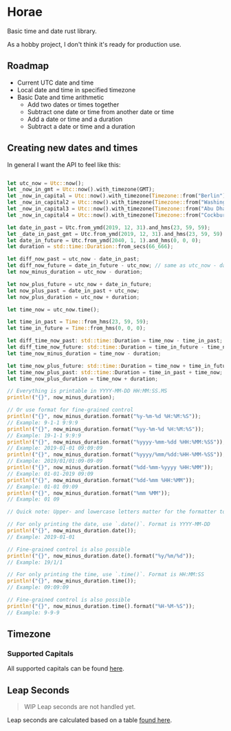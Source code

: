 # Horae
Basic time and date rust library.

As a hobby project, I don't think it's ready for production use.

## Roadmap

- Current UTC date and time
- Local date and time in specified timezone
- Basic Date and time arithmetic
    - Add two dates or times together
    - Subtract one date or time from another date or time
    - Add a date or time and a duration
    - Subtract a date or time and a duration

## Creating new dates and times
In general I want the API to feel like this:
```rust

let utc_now = Utc::now();
let _now_in_gmt = Utc::now().with_timezone(GMT);
let _now_in_capital = Utc::now().with_timezone(Timezone::from("Berlin"));
let _now_in_capital2 = Utc::now().with_timezone(Timezone::from("Washington, D.C.")); // D.C. or Washington also work, no state support!
let _now_in_capital3 = Utc::now().with_timezone(Timezone::from("Abu Dhabi"));
let _now_in_capital4 = Utc::now().with_timezone(Timezone::from("Cockburn Town"));

let date_in_past = Utc.from_ymd(2019, 12, 31).and_hms(23, 59, 59);
let _date_in_past_gmt = Utc.from_ymd(2019, 12, 31).and_hms(23, 59, 59).with_timezone(GMT);
let date_in_future = Utc.from_ymd(2040, 1, 1).and_hms(0, 0, 0);
let duration = std::time::Duration::from_secs(66_666);

let diff_now_past = utc_now - date_in_past;
let diff_now_future = date_in_future - utc_now; // same as utc_now - date_in_future, future date (larger date) is always set first in subtraction
let now_minus_duration = utc_now - duration;

let now_plus_future = utc_now + date_in_future;
let now_plus_past = date_in_past + utc_now;
let now_plus_duration = utc_now + duration;

let time_now = utc_now.time();

let time_in_past = Time::from_hms(23, 59, 59);
let time_in_future = Time::from_hms(0, 0, 0);

let diff_time_now_past: std::time::Duration = time_now - time_in_past;
let diff_time_now_future: std::time::Duration = time_in_future - time_now;
let time_now_minus_duration = time_now - duration;

let time_now_plus_future: std::time::Duration = time_now + time_in_future;
let time_now_plus_past: std::time::Duration = time_in_past + time_now;
let time_now_plus_duration = time_now + duration;

// Everything is printable in YYYY-MM-DD HH:MM:SS.MS
println!("{}", now_minus_duration);

// Or use format for fine-grained control
println!("{}", now_minus_duration.format("%y-%m-%d %H:%M:%S"));
// Example: 9-1-1 9:9:9
println!("{}", now_minus_duration.format("%yy-%m-%d %H:%M:%S"));
// Example: 19-1-1 9:9:9
println!("{}", now_minus_duration.format("%yyyy-%mm-%dd %HH:%MM:%SS"));
// Example: 2019-01-01 09:09:09
println!("{}", now_minus_duration.format("%yyyy/%mm/%dd:%HH-%MM-%SS"));
// Example: 2019/01/01:09-09-09
println!("{}", now_minus_duration.format("%dd-%mm-%yyyy %HH:%MM"));
// Example: 01-01-2019 09:09
println!("{}", now_minus_duration.format("%dd-%mm %HH:%MM"));
// Example: 01-01 09:09
println!("{}", now_minus_duration.format("%mm %MM"));
// Example: 01 09

// Quick note: Upper- and lowercase letters matter for the formatter to work. Lowercase for dates, uppercase for times.

// For only printing the date, use `.date()`. Format is YYYY-MM-DD
println!("{}", now_minus_duration.date());
// Example: 2019-01-01

// Fine-grained control is also possible
println!("{}", now_minus_duration.date().format("%y/%m/%d"));
// Example: 19/1/1

// For only printing the time, use `.time()`. Format is HH:MM:SS
println!("{}", now_minus_duration.time());
// Example: 09:09:09

// Fine-grained control is also possible
println!("{}", now_minus_duration.time().format("%H-%M-%S"));
// Example: 9-9-9
```

## Timezone

### Supported Capitals
All supported capitals can be found [here](https://en.wikipedia.org/wiki/List_of_national_capitals).

## Leap Seconds
> WIP Leap seconds are not handled yet.

Leap seconds are calculated based on a table [found here](TODO).

